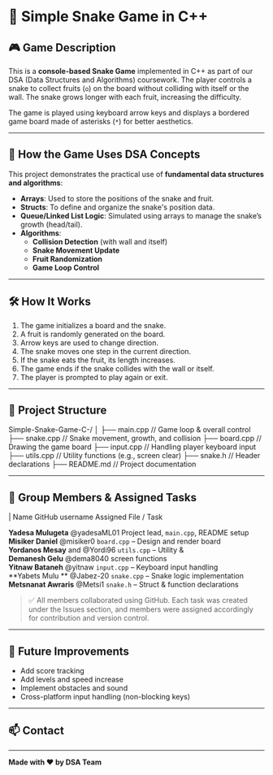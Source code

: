 # 🐍 Simple Snake Game in C++

## 🎮 Game Description

This is a **console-based Snake Game** implemented in C++ as part of our DSA (Data Structures and Algorithms) coursework. The player controls a snake to collect fruits (`o`) on the board without colliding with itself or the wall. The snake grows longer with each fruit, increasing the difficulty.

The game is played using keyboard arrow keys and displays a bordered game board made of asterisks (`*`) for better aesthetics.

---

## 🧠 How the Game Uses DSA Concepts

This project demonstrates the practical use of **fundamental data structures and algorithms**:

- **Arrays**: Used to store the positions of the snake and fruit.
- **Structs**: To define and organize the snake's position data.
- **Queue/Linked List Logic**: Simulated using arrays to manage the snake’s growth (head/tail).
- **Algorithms**:
  - **Collision Detection** (with wall and itself)
  - **Snake Movement Update**
  - **Fruit Randomization**
  - **Game Loop Control**

---

## 🛠️ How It Works

1. The game initializes a board and the snake.
2. A fruit is randomly generated on the board.
3. Arrow keys are used to change direction.
4. The snake moves one step in the current direction.
5. If the snake eats the fruit, its length increases.
6. The game ends if the snake collides with the wall or itself.
7. The player is prompted to play again or exit.

---

## 📂 Project Structure
Simple-Snake-Game-C-/
│
├── main.cpp // Game loop & overall control
├── snake.cpp // Snake movement, growth, and collision
├── board.cpp // Drawing the game board
├── input.cpp // Handling player keyboard input
├── utils.cpp // Utility functions (e.g., screen clear)
├── snake.h // Header declarations
├── README.md // Project documentation


---

## 👥 Group Members & Assigned Tasks

| Name                   GitHub username          Assigned File / Task                    

 **Yadesa Mulugeta**       @yadesaML01             Project lead, `main.cpp`, README setup  
 **Misiker Daniel**         @misiker0                `board.cpp` – Design and render board   
 **Yordanos Mesay** and    @Yordi96               `utils.cpp` – Utility &  
 **Demanesh Gelu**         @dema8040                         screen functions                               
  **Yitnaw Bataneh**       @yitnaw                `input.cpp` – Keyboard input handling    
 **Yabets Mulu **          @Jabez-20              `snake.cpp` – Snake logic implementation 
 **Metsnanat Awraris**     @Metsi1               `snake.h` – Struct & function declarations 


> ✅ All members collaborated using GitHub. Each task was created under the Issues section, and members were assigned accordingly for contribution and version control.

---

## 📌 Future Improvements

- Add score tracking
- Add levels and speed increase
- Implement obstacles and sound
- Cross-platform input handling (non-blocking keys)

---

## 📫 Contact



---

**Made with ❤️ by DSA Team**


